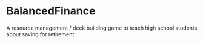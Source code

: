 # BalancedFinance

A resource management / deck building game to teach high school students about saving for retirement.
